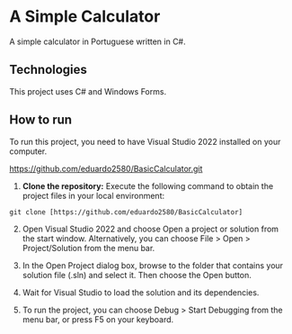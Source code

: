 # A Simple Calculator
A simple calculator in Portuguese written in C#.

## Technologies
This project uses C# and Windows Forms.

## How to run
To run this project, you need to have Visual Studio 2022 installed on your computer.

https://github.com/eduardo2580/BasicCalculator.git
1. **Clone the repository:**
   Execute the following command to obtain the project files in your local environment:

```
git clone [https://github.com/eduardo2580/BasicCalculator]
```

2. Open Visual Studio 2022 and choose Open a project or solution from the start window. Alternatively, you can choose File > Open > Project/Solution from the menu bar.
   
3. In the Open Project dialog box, browse to the folder that contains your solution file (.sln) and select it. Then choose the Open button.
   
4. Wait for Visual Studio to load the solution and its dependencies.
   
5. To run the project, you can choose Debug > Start Debugging from the menu bar, or press F5 on your keyboard.
    

